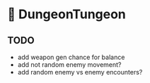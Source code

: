 # 🧱 DungeonTungeon

## TODO

- add weapon gen chance for balance
- add not random enemy movement?
- add random enemy vs enemy encounters?